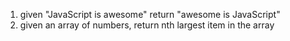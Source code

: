 1. given "JavaScript is awesome" return "awesome is JavaScript"
2. given an array of numbers, return nth largest item in the array 
